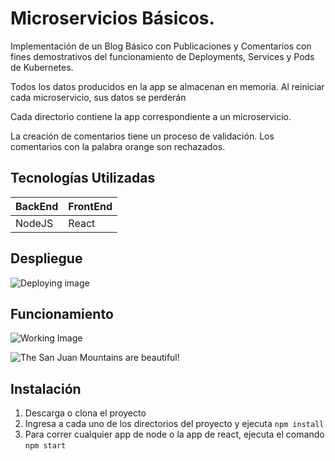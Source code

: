 # Microservicios Básicos. #
Implementación de un Blog Básico con Publicaciones y Comentarios con fines demostrativos 
del funcionamiento de Deployments, Services y Pods de Kubernetes.

Todos los datos producidos en la app se almacenan en memoria. Al reiniciar cada microservicio, sus datos se perderán 

Cada directorio contiene la app correspondiente a un microservicio.

La creación de comentarios tiene un proceso de validación. Los comentarios con la palabra 
orange son rechazados.

## Tecnologías Utilizadas ##
| BackEnd | FrontEnd |
| --- | --- |
| NodeJS  | React |

## Despliegue ##
![Deploying image](assets/deploy.git "MarineGEO logo")

## Funcionamiento ##
![Working Image](/assets/img/MarineGEO_logo.png "MarineGEO logo")

![The San Juan Mountains are beautiful!](/assets/images/san-juan-mountains.jpg "San Juan Mountains")

## Instalación ##
1. Descarga o clona el proyecto
2. Ingresa a cada uno de los directorios del proyecto y ejecuta ```npm install```
3. Para correr cualquier app de node o la app de react, ejecuta el comando ```npm start```